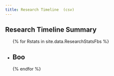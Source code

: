 ```yaml
---
title: Research Timeline  (csv)
---
```


<section id="timeline">
  <h1>Research Timeline Summary</h1>
<ul>
{% for Rstats in site.data.ResearchStatsFbs %}
  <li  class="timeline_card">
    <h1> Boo </hl>
  </li>
{% endfor %}
</ul>
</section>
